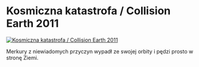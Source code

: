 Kosmiczna katastrofa / Collision Earth 2011 
=============
[![Kosmiczna katastrofa / Collision Earth 2011 ](http://vidos.pl/images/player.gif)](http://vidos.pl/kosmiczna-katastrofa-collision-earth-2011)

 Merkury z niewiadomych przyczyn wypadł ze swojej orbity i pędzi prosto w stronę Ziemi.
